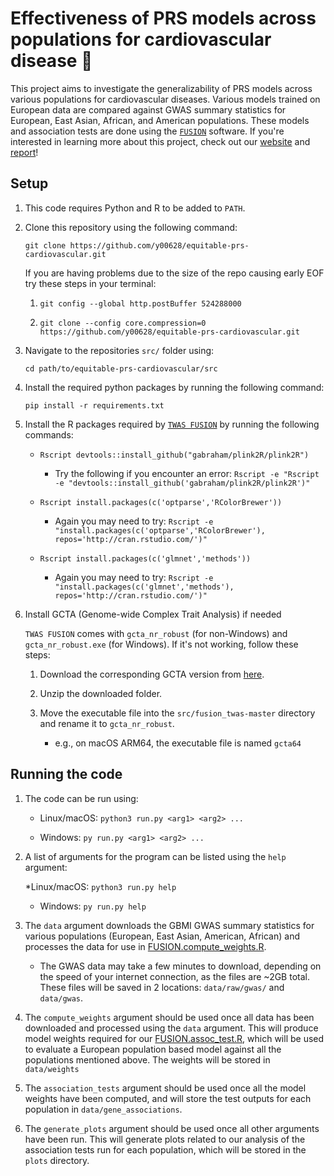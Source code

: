 # Effectiveness of PRS models across populations for cardiovascular disease 🧬


This project aims to investigate the generalizability of PRS models across various populations for cardiovascular diseases. Various models trained on European data are compared against GWAS summary statistics for European, East Asian, African, and American populations. These models and association tests are done using the [`FUSION`](http://gusevlab.org/projects/fusion/) software. If you're interested in learning more about this project, check out our [website](https://y00628.github.io/equitable-prs-cardiovascular/) and [report](https://drive.google.com/file/d/1zu4fIurSg-mX8VTd10HnFDjyd7nwPdN7/view?usp=drive_link)!




## Setup

1. This code requires Python and R to be added to `PATH`.

1. Clone this repository using the following command: 

    `git clone https://github.com/y00628/equitable-prs-cardiovascular.git`

    If you are having problems due to the size of the repo causing early EOF try these steps in your terminal:

    1. `git config --global http.postBuffer 524288000`
    
    2. `git clone --config core.compression=0 https://github.com/y00628/equitable-prs-cardiovascular.git`

1. Navigate to the repositories `src/` folder using:

    `cd path/to/equitable-prs-cardiovascular/src`

1. Install the required python packages by running the following command: 

    `pip install -r requirements.txt` 

1. Install the R packages required by [`TWAS FUSION`](http://gusevlab.org/projects/fusion/) by running the following commands: 

    * `Rscript devtools::install_github("gabraham/plink2R/plink2R")`

        * Try the following if you encounter an error: 
        `Rscript -e "Rscript -e "devtools::install_github('gabraham/plink2R/plink2R')"`

    * `Rscript install.packages(c('optparse','RColorBrewer'))`

        * Again you may need to try: 
        `Rscript -e "install.packages(c('optparse','RColorBrewer'), repos='http://cran.rstudio.com/')"`

    * `Rscript install.packages(c('glmnet','methods'))`

        * Again you may need to try: 
        `Rscript -e "install.packages(c('glmnet','methods'), repos='http://cran.rstudio.com/')"`

1. Install GCTA (Genome-wide Complex Trait Analysis) if needed
   
    `TWAS FUSION` comes with `gcta_nr_robust` (for non-Windows) and `gcta_nr_robust.exe` (for Windows). If it's not working, follow these steps:

    1. Download the corresponding GCTA version from [here](https://yanglab.westlake.edu.cn/software/gcta/#Download).
       
    3. Unzip the downloaded folder.
       
    5. Move the executable file into the `src/fusion_twas-master` directory and rename it to `gcta_nr_robust`.
         * e.g., on macOS ARM64, the executable file is named `gcta64`


## Running the code
1. The code can be run using:

    * Linux/macOS: `python3 run.py <arg1> <arg2> ...`

    * Windows: `py run.py <arg1> <arg2> ...`

1. A list of arguments for the program can be listed using the `help` argument:
    
    *Linux/macOS: `python3 run.py help`

    * Windows: `py run.py help`

1. The `data` argument downloads the GBMI GWAS summary statistics for various
populations (European, East Asian, American, African) and processes the
data for use in [FUSION.compute_weights.R](http://gusevlab.org/projects/fusion/#compute-your-own-predictive-models).

    * The GWAS data may take a few minutes to download, depending on the speed of your internet connection, as the files are ~2GB total. These files will be saved in 2 locations: `data/raw/gwas/` and `data/gwas`.

1. The `compute_weights` argument should be used once all data has been 
downloaded and processed using the `data` argument. This will produce model weights required for
our [FUSION.assoc_test.R](http://gusevlab.org/projects/fusion/#typical-analysis-and-output), which will be used to evaluate a European population
based model against all the populations mentioned above. The weights will be stored in `data/weights`

1. The `association_tests` argument should be used once all the model weights have been computed, and will store the test outputs for each population in `data/gene_associations`.

1. The `generate_plots` argument should be used once all other arguments have been run. This will generate plots related to our analysis of the association tests run for each population, which will be stored in the `plots` directory.

